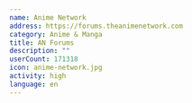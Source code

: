```yaml
---
name: Anime Network
address: https://forums.theanimenetwork.com
category: Anime & Manga
title: AN Forums
description: ""
userCount: 171318
icon: anime-network.jpg
activity: high
language: en
---
```

